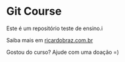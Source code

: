 # Git Course

Este é um repositório teste de ensino.i

Saiba mais em [ricardobraz.com.br](http://google.com.br)

Gostou do curso? Ajude com uma doação =)
